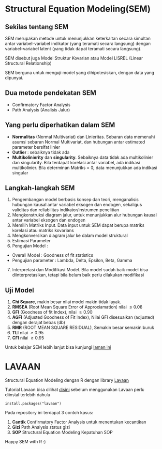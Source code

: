 
# Structural Equation Modeling(SEM)

Sekilas tentang SEM
------------------------
SEM merupakan metode untuk menunjukkan keterkaitan secara simultan antar variabel-variabel indikator (yang
teramati secara langsung) dengan variabel-variabel latent (yang tidak dapat teramati secara langsung).

SEM disebut juga Model Struktur Kovarian atau Model LISREL (Linear Structural Relationship)

SEM berguna untuk menguji model yang dihipotesiskan, dengan data yang dipunyai.

Dua metode pendekatan SEM
------------------------------------
 - Confirmatory Factor Analysis 
 - Path Analysis (Analisis Jalur)

Yang perlu diperhatikan dalam SEM
-------------------------------------------
 - **Normalitas** (Normal Multivariat) dan Linieritas. Sebaran data    memenuhi asumsi sebaran Normal Multivariat, dan hubungan antar estimated parameter bersifat linier
 -  **Outlier** : sebaiknya tidak ada
 - **Multikolinierity** dan **singularity**. Sebaiknya data tidak ada    multikolinier dan singularity. Bila terdapat korelasi antar   variabel, ada indikasi multikolinier. Bila determinan Matriks = 0,    data menunjukkan ada indikasi singular

Langkah-langkah SEM
---------------------------
 1. Pengembangan model berbasis konsep dan teori, menganalisis hubungan kausal antar variabel eksogen dan endogen, sekaligus validitas dan   reliabilitas indikator/instrumen penelitian
  2. Mengkonstruksi diagram jalur, untuk menunjukkan alur hubungan kausal antar variabel eksogen dan endogen
  3. Memilih Matriks Input. Data input untuk SEM dapat berupa matriks korelasi atau matriks kovarians
4. Mengkonversikan diagram jalur ke dalam model struktural
5. Estimasi Parameter
6. Pengujian Model :
- Overall Model : Goodness of fit statistics
- Pengujian parameter : Lambda, Delta, Epsilon, Beta, Gamma

7. Interpretasi dan Modifikasi Model. Bila model sudah baik model bisa diinterpretasikan, tetapi bila belum baik perlu dilakukan modifikasi

Uji Model
------------

 1. **Chi Square**, makin besar nilai model makin tidak layak.
 2. **RMSEA** (Root Mean Square Error of Approxiamation)  nilai $\leq 0.08$
 3. **GFI** (Goodness of fit Index), nilai $\geq 0.90$
 4. **AGFI** (Adjusted Goodness of Fit Index), Nilai GFI disesuaikan (adjusted) dengan derajat bebas (db) 
 5. **RMR** (ROOT MEAN SQUARE RESIDUAL), Semakin besar semakin buruk
 6. **TLI** nilai $\geq 0.95$
 7.  **CFI** nilai $\geq 0.95$

Untuk belajar SEM lebih lanjut  bisa kunjungi [laman ini](http://jarrettbyrnes.info/ubc_sem/)

LAVAAN
=======

Structural Equation Modeling dengan R dengan library [Lavaan](http://lavaan.ugent.be/)

Tutorial Lavaan bisa dilihat [disini](http://lavaan.ugent.be/tutorial/tutorial.pdf) 
sebelum menggunakan Lavaan perlu diinstal terlebih dahulu

    install.packages("lavaan")
  
Pada repository ini terdapat 3 contoh kasus:

 1. **Cantik**  Confirmatory Factor Analysis  untuk menentukan kecantikan 
 2. **Gizi** Path Analysis status gizi
 3. **SOP**  Structural Equation Modeling Kepatuhan SOP

Happy SEM with R :)
